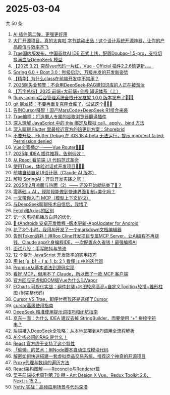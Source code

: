 # 2025-03-04

共 50 条

<!-- BEGIN JUEJIN -->
<!-- 最后更新时间 2025-03-04 04:22:59 +0800 -->
1. [AI 插件第二弹，更强更好用](https://juejin.cn/post/7476030597166202890)
1. [大厂开源项目，真的太爽啦,字节跳动出品！这个设计系统开源神器，让你的产品颜值与效率齐飞](https://juejin.cn/post/7476435531514150963)
1. [Trae国内版发布，中国首款AI IDE 正式上线，配置Doubao-1.5-pro，支持切换满血版DeepSeek 模型](https://juejin.cn/post/7477044880641409078)
1. [【2025.3.2】突然vue代码一片红，Vue - Official 插件2.2.6慎更新。。。](https://juejin.cn/post/7476650524164669467)
1. [Spring 6.0 + Boot 3.0：秒级启动、万级并发的开发新姿势](https://juejin.cn/post/7476389305881296934)
1. [【精华】为什么class在前端开发中不常用？](https://juejin.cn/post/7476296801664204811)
1. [2025防失业预警：不会用DeepSeek-RAG建知识库的人正在被淘汰](https://juejin.cn/post/7476780955920777270)
1. [【万字总结】2025 前端+大前端+全栈 知识体系（上）](https://juejin.cn/post/7477025419418730532)
1. [fluxy-admin后台管理系统全栈开发框架 1.0.0 版本发布了🎉🎉🎉](https://juejin.cn/post/7476755577194414119)
1. [git 屠龙技：不要再重复克隆仓库了，试试这个🚀🚀🚀](https://juejin.cn/post/7476296801664221195)
1. [告别Cursor降智！国产MarsCode+DeepSeek R1组合来袭](https://juejin.cn/post/7476264620807995426)
1. [Trae编程：打造懒人专属的谷歌浏览器翻译插件](https://juejin.cn/post/7476859063478353929)
1. [深入理解 JavaScript 中的 this 绑定及模拟 call、apply、bind 方法](https://juejin.cn/post/7476389305881346086)
1. [深入聊聊 Flutter 里最接近官方的热更新方案：Shorebrid](https://juejin.cn/post/7477147173537366068)
1. [不要升级，Flutter Debug 在  iOS 18.4 beta 无法运行，提示  mprotect failed:  Permission denied](https://juejin.cn/post/7476743827202736143)
1. [Vue全家桶之一——Vue Router🧑🏻‍💻](https://juejin.cn/post/7476297924152426532)
1. [2025年 IDEA 插件推荐，告别低效！](https://juejin.cn/post/7476755577192857639)
1. [从 React 看前端 UI 代码范式革命](https://juejin.cn/post/7476083307937513472)
1. [使用Trae，体验对话式开发项目🧑🏻‍💻](https://juejin.cn/post/7476492363017142281)
1. [前端自给自足UI设计稿（Claude AI 版本）](https://juejin.cn/post/7477399364533485622)
1. [解锁 SpringAI：开启开发实践之旅！](https://juejin.cn/post/7476406317759512591)
1. [2025年2月凉面与热面（2）—— 还没开始就结束了🤡？](https://juejin.cn/post/7476294637310590987)
1. [零基础 +  AI  ，现阶段能做到快速界面复制+美化吗？](https://juejin.cn/post/7476804719140028479)
1. [一文带你入门 MCP（模型上下文协议）](https://juejin.cn/post/7463005171515621417)
1. [与DeepSeek聊聊技术自信后，我悟了](https://juejin.cn/post/7476342378925948969)
1. [Fetch和Axios的区别](https://juejin.cn/post/7476483278351581220)
1. [记一次电视机播放白屏的优化](https://juejin.cn/post/7476912291281846310)
1. [🐳  《Android》 安卓开发教程 -版本更新-AppUpdater for Android](https://juejin.cn/post/7476278364879044617)
1. [花了3个小时，我用AI开发了一个markdown文档编辑器](https://juejin.cn/post/7476081908172406825)
1. [告别Token消耗！用Roo Cline开发项目专属MCP Server，让AI编程不再烧钱，Claude app化身编程IDE，一次配置永久省钱！最强编程AI](https://juejin.cn/post/7457533484926189605)
1. [面试八股：手写防抖与节流](https://juejin.cn/post/7476408690577621011)
1. [12 个提升 JavaScript 开发效率的实用技巧](https://juejin.cn/post/7475978280841510948)
1. [用 let [a, b] = { a: 1, b: 2 } 看懂 js 中的迭代器](https://juejin.cn/post/7476394641765187635)
1. [Promise从基本语法到源码实现](https://juejin.cn/post/7476854179651895322)
1. [看好 MCP，但用不了 Claude，所以做了一款 MCP 客户端](https://juejin.cn/post/7455035788655247400)
1. [官方回应无虚拟DOM版Vue为什么叫Vapor](https://juejin.cn/post/7477104460452872202)
1. [ECharts 可视化实战：组件封装+地图轮廓高亮+自定义Tooltip+轮播+锥形柱图 (附完整代码)](https://juejin.cn/post/7476492363030528050)
1. [Cursor VS Trae，即便付费我还是选择了Cursor](https://juejin.cn/post/7477530907529134107)
1. [cursor高级使用指南](https://juejin.cn/post/7477399364534140982)
1. [DeepSeek 精准使用提示词技巧和闭坑指南](https://juejin.cn/post/7476497261574340623)
1. [京东一面：为什么 IDEA 建议去掉 StringBuilder，而要使用 “+” 拼接字符串？](https://juejin.cn/post/7476400083410108416)
1. [后端接入DeepSeek全攻略：从本地部署到API调用全流程解析](https://juejin.cn/post/7476172691881197619)
1. [AI全栈必问的RAG 是什么！](https://juejin.cn/post/7477216369747116069)
1. [React 官方终于支持了这个特性](https://juejin.cn/post/7476859063478108169)
1. [「偷懒」的艺术：用Node脚本自动生成模块代码](https://juejin.cn/post/7476434412272730166)
1. [解密如何快速搭建一套虚拟商品交易系统，推荐这个神奇的开源项目](https://juejin.cn/post/7476324218143522826)
1. [Proxy代理与数组的遍历方法](https://juejin.cn/post/7476755577193332775)
1. [React架构图解——Reconcile与Renderer篇](https://juejin.cn/post/7476324218143424522)
1. [栗子前端技术周刊第 70 期 - Ant Design X Vue、Redux Toolkit 2.6、Next.js 15.2...](https://juejin.cn/post/7477005348168613899)
1. [Netty 实战：高频应用场景与代码深潜](https://juejin.cn/post/7476737955828826163)
<!-- END JUEJIN -->